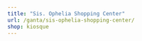 ```yaml
---
title: "Sis. Ophelia Shopping Center"
url: /ganta/sis-ophelia-shopping-center/
shop: kiosque
---
```

